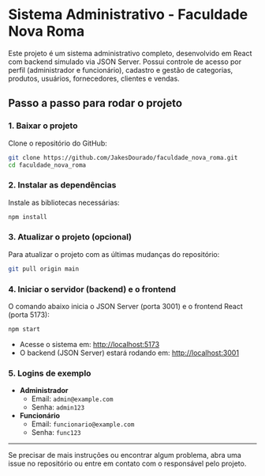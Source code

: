 # Sistema Administrativo - Faculdade Nova Roma

Este projeto é um sistema administrativo completo, desenvolvido em React com backend simulado via JSON Server. Possui controle de acesso por perfil (administrador e funcionário), cadastro e gestão de categorias, produtos, usuários, fornecedores, clientes e vendas.

## Passo a passo para rodar o projeto

### 1. Baixar o projeto

Clone o repositório do GitHub:
```sh
git clone https://github.com/JakesDourado/faculdade_nova_roma.git
cd faculdade_nova_roma
```

### 2. Instalar as dependências

Instale as bibliotecas necessárias:
```sh
npm install
```

### 3. Atualizar o projeto (opcional)

Para atualizar o projeto com as últimas mudanças do repositório:
```sh
git pull origin main
```

### 4. Iniciar o servidor (backend) e o frontend

O comando abaixo inicia o JSON Server (porta 3001) e o frontend React (porta 5173):
```sh
npm start
```

- Acesse o sistema em: [http://localhost:5173](http://localhost:5173)
- O backend (JSON Server) estará rodando em: [http://localhost:3001](http://localhost:3001)

### 5. Logins de exemplo

- **Administrador**
  - Email: `admin@example.com`
  - Senha: `admin123`
- **Funcionário**
  - Email: `funcionario@example.com`
  - Senha: `func123`

---

Se precisar de mais instruções ou encontrar algum problema, abra uma issue no repositório ou entre em contato com o responsável pelo projeto.
